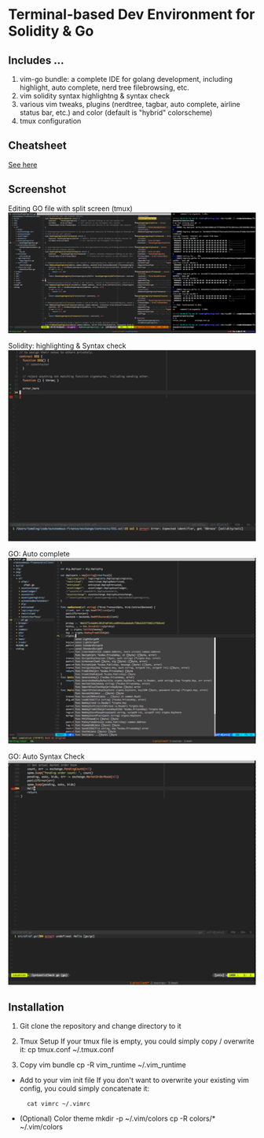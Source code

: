 # Terminal-based Dev Environment for Solidity & Go
## Includes ...
1. vim-go bundle: a complete IDE for golang development, including highlight, auto complete, nerd tree filebrowsing, etc.
2. vim solidity syntax highlightng & syntax check
3. various vim tweaks, plugins (nerdtree, tagbar, auto complete, airline status bar, etc.) and color (default is "hybrid" colorscheme)
4. tmux configuration

## Cheatsheet
[See here](/cheatsheet.md "Cheatsheet")

## Screenshot
Editing GO file with split screen (tmux)
![Coding in GO](/screenshot.png?raw=true "Coding in GO")

Solidity:  highlighting & Syntax check
![Solidity Highlighting & Syntax check](/screenshot-solidity-syntaxcheck.png?raw=true "Solidity")

GO: Auto complete
![GO Auto complete](/screenshot-go-autocomplete.png?raw=true "Coding in GO")

GO: Auto Syntax Check
![GO Syntax Check](/screenshot-go-syntaxcheck.png?raw=true "Coding in GO")

## Installation
1. Git clone the repository and change directory to it

2. Tmux Setup
     If your tmux file is empty, you could simply copy / overwrite it:
        cp tmux.conf ~/.tmux.conf

3. Copy vim bundle
        cp -R vim_runtime ~/.vim_runtime

* Add to your vim init file
    If you don't want to overwrite your existing vim config, you could simply concatenate it:

        cat vimrc ~/.vimrc

* (Optional) Color theme
        mkdir -p ~/.vim/colors
        cp -R colors/* ~/.vim/colors


